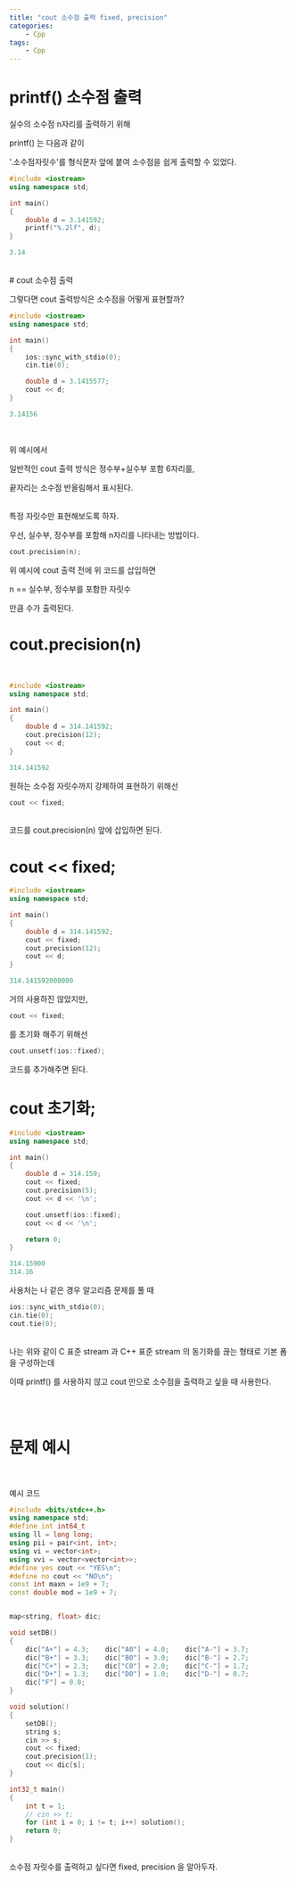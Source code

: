 ```yaml
---
title: "cout 소수점 출력 fixed, precision"
categories:
    - Cpp
tags:
    - Cpp
---
```


# printf() 소수점 출력

실수의 소수점 n자리를 출력하기 위해

printf() 는 다음과 같이 

'.소수점자릿수'를 형식문자 앞에 붙여 소수점을 쉽게 출력할 수 있었다.
<br>

```cpp
#include <iostream>
using namespace std;

int main()
{
    double d = 3.141592;
    printf("%.2lf", d);
}
```
```cpp
3.14
```

<br>
# cout 소수점 출력

그렇다면 cout 출력방식은 소수점을 어떻게 표현할까?
<br>

```cpp
#include <iostream>
using namespace std;

int main()
{
    ios::sync_with_stdio(0);
    cin.tie(0);

    double d = 3.1415577;
    cout << d;
}
```
```cpp
3.14156
```
<br>

위 예시에서

일반적인 cout 출력 방식은 정수부+실수부 포함 6자리를,

끝자리는 소수점 반올림해서 표시된다.


<br>
특정 자릿수만 표현해보도록 하자.

우선, 실수부, 정수부를 포함해 n자리를 나타내는 방법이다.

```cpp
cout.precision(n);
```

위 예시에 cout 출력 전에 위 코드를 삽입하면

n == 실수부, 정수부를 포함한 자릿수

만큼 수가 출력된다.

# cout.precision(n)

<br>

```cpp
#include <iostream>
using namespace std;

int main()
{
	double d = 314.141592;
	cout.precision(12);
	cout << d;
}
```
```cpp
314.141592
```


원하는 소수점 자릿수까지 강제하여 표현하기 위해선
```cpp
cout << fixed;
```
<br>
코드를 cout.precision(n) 앞에 삽입하면 된다.
<br>


# cout << fixed;

```cpp
#include <iostream>
using namespace std;

int main()
{
	double d = 314.141592;
	cout << fixed;
	cout.precision(12);
	cout << d;
}
```
```cpp
314.141592000000
```

거의 사용하진 않았지만,

```cpp
cout << fixed;
```

를 초기화 해주기 위해선

```cpp
cout.unsetf(ios::fixed);
```

코드를 추가해주면 된다.


# cout 초기화;

```cpp
#include <iostream>
using namespace std;

int main()
{
	double d = 314.159;
	cout << fixed;
	cout.precision(5);
	cout << d << '\n';

	cout.unsetf(ios::fixed);
	cout << d << '\n';

	return 0;
}
```
```cpp
314.15900
314.16
```


사용처는 나 같은 경우 알고리즘 문제를 풀 때 

```cpp
ios::sync_with_stdio(0);
cin.tie(0);
cout.tie(0);
```
<br>
나는 위와 같이 C 표준 stream 과 C++ 표준 stream 의 동기화를 끊는 형태로 기본 폼을 구성하는데

이때 printf() 를 사용하지 않고 cout 만으로 소수점을 출력하고 싶을 때 사용한다.


<br><br>
# 문제 예시
<br/>
<https://www.acmicpc.net/problem/2754>

<br>
예시 코드
<br>

```cpp
#include <bits/stdc++.h>
using namespace std;
#define int int64_t
using ll = long long;
using pii = pair<int, int>;
using vi = vector<int>;
using vvi = vector<vector<int>>;
#define yes cout << "YES\n";
#define no cout << "NO\n";
const int maxn = 1e9 + 7;
const double mod = 1e9 + 7;


map<string, float> dic;

void setDB()
{
	dic["A+"] = 4.3;	dic["A0"] = 4.0;	dic["A-"] = 3.7;
	dic["B+"] = 3.3;	dic["B0"] = 3.0;	dic["B-"] = 2.7;
	dic["C+"] = 2.3;	dic["C0"] = 2.0;	dic["C-"] = 1.7;
	dic["D+"] = 1.3;	dic["D0"] = 1.0;	dic["D-"] = 0.7;
	dic["F"] = 0.0;
}

void solution()
{
	setDB();
	string s;
	cin >> s;
	cout << fixed;
	cout.precision(1);
	cout << dic[s];
}

int32_t main()
{
	int t = 1;
	// cin >> t;
	for (int i = 0; i != t; i++) solution();
	return 0;
}
```

<br>
소수점 자릿수를 출력하고 싶다면 fixed, precision 을 알아두자.
